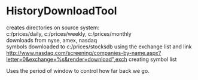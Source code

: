 # HistoryDownloadTool
creates directories on source system: <br>
c:/prices/daily, c:/prices/weekly, c:/prices/monthly <br>
downloads from nyse, amex, nasdaq  <br>
symbols downloaded to c:/prices/stocksdb using the exchange list and link http://www.nasdaq.com/screening/companies-by-name.aspx?letter=0&exchange=%s&render=download",exch creating symbol list  <br>

Uses the period of window to control how far back we go.  <br>






